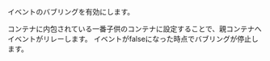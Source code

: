 イベントのバブリングを有効にします。

<div class="long">
コンテナに内包されている一番子供のコンテナに設定することで、親コンテナへイベントがリレーします。
イベントがfalseになった時点でバブリングが停止します。

